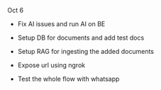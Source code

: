 Oct 6

- Fix AI issues and run AI on BE
- Setup DB for documents and add test docs
- Setup RAG for ingesting the added documents

- Expose url using ngrok
- Test the whole flow with whatsapp
